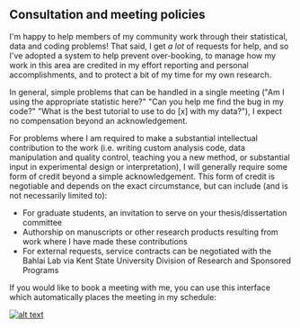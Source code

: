 ## Consultation and meeting policies

I'm happy to help members of my community work through their statistical, data and coding problems! That said, I get *a lot* of requests for help, and so I've adopted a system to help prevent over-booking, to manage how my work in this area are credited in my effort reporting and personal accomplishments, and to protect a bit of my time for my own research. 

In general, simple problems that can be handled in a single meeting ("Am I using the appropriate statistic here?" "Can you help me find the bug in my code?" "What is the best tutorial to use to do [x] with my data?"), I expect no compensation beyond an acknowledgement.

For problems where I am required to make a substantial intellectual contribution to the work (i.e. writing custom analysis code, data manipulation and quality control, teaching you a new method, or substantial input in experimental design or interpretation), I will generally require some form of credit beyond a simple acknowledgement. This form of credit is negotiable and depends on the exact circumstance, but can include (and is not necessarily limited to):
- For graduate students, an invitation to serve on your thesis/dissertation committee
- Authorship on manuscripts or other research products resulting from work where I have made these contributions
- For external requests, service contracts can be negotiated with the Bahlai Lab via Kent State University Division of Research and Sponsored Programs

If you would like to book a meeting with me, you can use this interface which automatically places the meeting in my schedule:

[![alt text](https://youcanbook.me/resources/pics/book-button.png "book me?")](https://cbahlai.youcanbook.me/)
